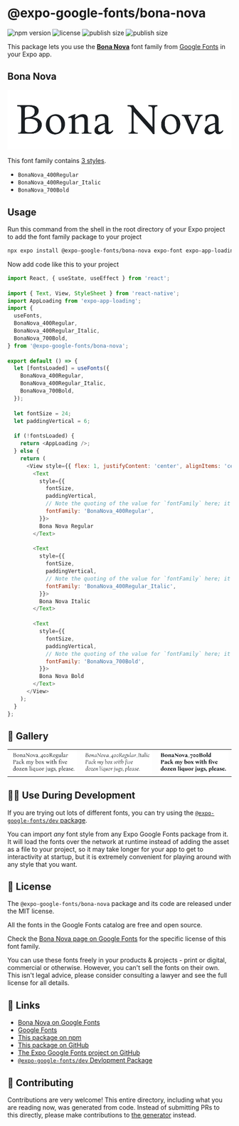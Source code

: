 # @expo-google-fonts/bona-nova

![npm version](https://flat.badgen.net/npm/v/@expo-google-fonts/bona-nova)
![license](https://flat.badgen.net/github/license/expo/google-fonts)
![publish size](https://flat.badgen.net/packagephobia/install/@expo-google-fonts/bona-nova)
![publish size](https://flat.badgen.net/packagephobia/publish/@expo-google-fonts/bona-nova)

This package lets you use the [**Bona Nova**](https://fonts.google.com/specimen/Bona+Nova) font family from [Google Fonts](https://fonts.google.com/) in your Expo app.

## Bona Nova

![Bona Nova](./font-family.png)

This font family contains [3 styles](#-gallery).

- `BonaNova_400Regular`
- `BonaNova_400Regular_Italic`
- `BonaNova_700Bold`

## Usage

Run this command from the shell in the root directory of your Expo project to add the font family package to your project
```sh
npx expo install @expo-google-fonts/bona-nova expo-font expo-app-loading
```

Now add code like this to your project
```js
import React, { useState, useEffect } from 'react';

import { Text, View, StyleSheet } from 'react-native';
import AppLoading from 'expo-app-loading';
import {
  useFonts,
  BonaNova_400Regular,
  BonaNova_400Regular_Italic,
  BonaNova_700Bold,
} from '@expo-google-fonts/bona-nova';

export default () => {
  let [fontsLoaded] = useFonts({
    BonaNova_400Regular,
    BonaNova_400Regular_Italic,
    BonaNova_700Bold,
  });

  let fontSize = 24;
  let paddingVertical = 6;

  if (!fontsLoaded) {
    return <AppLoading />;
  } else {
    return (
      <View style={{ flex: 1, justifyContent: 'center', alignItems: 'center' }}>
        <Text
          style={{
            fontSize,
            paddingVertical,
            // Note the quoting of the value for `fontFamily` here; it expects a string!
            fontFamily: 'BonaNova_400Regular',
          }}>
          Bona Nova Regular
        </Text>

        <Text
          style={{
            fontSize,
            paddingVertical,
            // Note the quoting of the value for `fontFamily` here; it expects a string!
            fontFamily: 'BonaNova_400Regular_Italic',
          }}>
          Bona Nova Italic
        </Text>

        <Text
          style={{
            fontSize,
            paddingVertical,
            // Note the quoting of the value for `fontFamily` here; it expects a string!
            fontFamily: 'BonaNova_700Bold',
          }}>
          Bona Nova Bold
        </Text>
      </View>
    );
  }
};

```

## 🔡 Gallery


||||
|-|-|-|
|![BonaNova_400Regular](./BonaNova_400Regular.ttf.png)|![BonaNova_400Regular_Italic](./BonaNova_400Regular_Italic.ttf.png)|![BonaNova_700Bold](./BonaNova_700Bold.ttf.png)||


## 👩‍💻 Use During Development

If you are trying out lots of different fonts, you can try using the [`@expo-google-fonts/dev` package](https://github.com/expo/google-fonts/tree/master/font-packages/dev#readme).

You can import *any* font style from any Expo Google Fonts package from it. It will load the fonts
over the network at runtime instead of adding the asset as a file to your project, so it may take longer
for your app to get to interactivity at startup, but it is extremely convenient
for playing around with any style that you want.

## 📖 License

The `@expo-google-fonts/bona-nova` package and its code are released under the MIT license.

All the fonts in the Google Fonts catalog are free and open source.

Check the [Bona Nova page on Google Fonts](https://fonts.google.com/specimen/Bona+Nova) for the specific license of this font family.

You can use these fonts freely in your products & projects - print or digital, commercial or otherwise. However, you can't sell the fonts on their own. This isn't legal advice, please consider consulting a lawyer and see the full license for all details.

## 🔗 Links

- [Bona Nova on Google Fonts](https://fonts.google.com/specimen/Bona+Nova)
- [Google Fonts](https://fonts.google.com/)
- [This package on npm](https://www.npmjs.com/package/@expo-google-fonts/bona-nova)
- [This package on GitHub](https://github.com/expo/google-fonts/tree/master/font-packages/bona-nova)
- [The Expo Google Fonts project on GitHub](https://github.com/expo/google-fonts)
- [`@expo-google-fonts/dev` Devlopment Package](https://github.com/expo/google-fonts/tree/master/font-packages/dev)

## 🤝 Contributing

Contributions are very welcome! This entire directory, including what you are reading now, was generated from code. Instead of submitting PRs to this directly, please make contributions to [the generator](https://github.com/expo/google-fonts/tree/master/packages/generator) instead.
